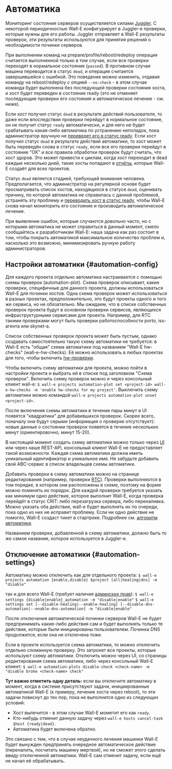 # Автоматика
Мониторинг состояния серверов осуществляется силами [Juggler](https://docs.yandex-team.ru/juggler/). С некоторой периодичностью Wall-E конфигурирует в Juggler-е проверки, которые нужны для его работы. Juggler отправляет в Wall-E результаты проверок, эти результаты используются для принятия решений о необходимости починки серверов.

При выполнении команд на prepare/profile/reboot/redeploy операция считается выполненной только в том случае, если все проверки переходят в нормальное состояние (`passed`). В противном случае машина переводится в статус `dead`, и операция считается завершившейся с ошибкой. Это поведение можно изменить, отдавая команду на reboot/redeploy с опцией `--no-check` - в этом случае команда будет выполнена без последующей проверки состояния хоста, и хост будет переведен в состояние ready (это не отменяет последующие проверки его состояния и автоматическое лечение - см. ниже).

Если хост получил статус `dead` в результате действий пользователя, то даже если впоследствии проверки перейдут в нормальное состояние, он не получит статус `ready` автоматически, и для него не будет срабатывать какая-либо автоматика по устранению неполадок, пока администратор вручную не [переведет его в статус ready](../guide/hosts.md#host-force-status). Если хост получил статус `dead` в результате действий автоматики, то хост может быть переведён снова в статус `ready`, если все его проверки перейдут в состояние "OK" и все правила обработки проверок будут считать, что хост здоров. Это может привести к циклам, когда хост переходит в dead каждые несколько дней, такие хосты попадают в [отчёты](../guide/reports.md), которые Wall-E создаёт для всех проектов.

Статус `dead` является стадией, требующей внимания человека. Предполагается, что администратор на регулярной основе будет просматривать список хостов, находящихся в статусе `dead`, оценивать причину, по которой автоматика не справилась с данной проблемой, устранять эту проблему и [переводить хост в статус ready](../guide/hosts.md#host-force-status), чтобы Wall-E снова начал мониторить его состояние и производить автоматическое лечение.

При выявлении ошибок, которые случаются довольно часто, но с которыми автоматика не может справиться в данный момент, смело сообщайтесь к разработчикам Wall-E: наша задача как раз состоит в том, чтобы покрыть автоматикой максимальное количество проблем и, насколько это возможно, минимизировать ручную работу администраторов.


## Настройки автоматики {#automation-config}
Для каждого проекта отдельно автоматика настраивается с помощью схемы проверок (automation-plot). Схема проверок описывает, какие проверки, специфичные для данного проекта, должны использоваться Wall-E для починки хостов. Одна схема проверок может использоваться в разных проектах, предположительно, это будут проекты одного и того же сервиса, но не обязательно. Мы ожидаем, что в списке собственных проверок проекта будут в основном проверки сервисов, являющихся инфраструктурными сервисами для проекта. Например, для RTC такими проверками могут быть проверки работоспособности porto, iss-агента или skynet-а.

Список собственных проверок проекта может быть пустым, однако создавать самостоятельно такую схему автоматики не требуется: в Wall-E есть "общая" схема автоматики под названием "Wall-E hw-checks" (wall-e-hw-checks). Её можно использовать в любых проектах для того, чтобы включить [hw-проверки](checks.md#juggler-hw-checks).

Чтобы включить схему автоматики для проекта, можно пойти в настройки проекта и выбрать ей в списке под заголовком "Схема проверок". Включить схему проверок можно и через консольный клиент wall-e:
`$ wall-e projects automation-plot set <project-id> wall-e-hw-checks -m 'enable hw-checks for my project'`. Выключить схему автоматики можно командой `wall-e projects automation-plot unset <project-id>`.

После включения схемы автоматики в течение пары минут в UI появятся "квадратики" для добавившихся проверок. Скорее всего, поначалу они будут серыми (информация о проверке отсутствует): новые данные о состоянии проверок появятся в течение нескольких минут (ориентировочно, минут 15-20).

В настоящий момент создать схему автоматики можно только через [UI](https://wall-e.yandex-team.ru/automation-plots) или через наше REST-API, консольный клиент Wall-E не предоставляет такой возможности. Каждая схема автоматики должна иметь уникальный идентификатор и уникальное имя. Не забудьте добавить свой ABC-сервис в список владельцев схемы автоматики.

Добавить проверки в схему автоматики можно на странице редактирования (например, проверки [RTC](https://wall-e.yandex-team.ru/automation-plots/rtc)). Проверки выполняются в том порядке, в котором они расположены в схеме, поэтому на форме можно поменять их порядок. Для каждой проверки требуется указать как минимум одно действие, которое выполнит Wall-E, когда проверка перейдёт в статус CRIT: либо перезагрузка сервера, либо переналивка. Можно указать оба действия, wall-e будет выполнять их по очереди, пока одно из них не исправит проблему. Если ни одно действие не помогло, Wall-E создаст тикет в стартреке. Подробнее см. [алгоритм автоматики](algorithm.md).

Названием проверки, добавленной в схему автоматики, должно быть то же самое название, которое используется в Juggler-е.

## Отключение автоматики {#automation-settings}

Автоматику можно отключить как для отдельного проекта:
`$ wall-e projects automation {enable,disable} $project [all|healing|dns] -m "disable"`

так и для всего Wall-E (требует наличия [админских прав](../guide/authorization.md)):
`$ wall-e settings {disable|enable}_automation -m "disable|enable"`
`$ wall-e settings set [--disable-healing|--enable-healing] [--disable-dns-automation|--enable-dns-automation] -m "disable|enable"`

После отключения автоматической починки серверов Wall-E не будет предпринимать какие-либо действия сам и будет выполнять только те действия, которые были инициированы пользователем. Починка DNS продолжится, если она не отключена тоже.

Если в проекте используется схема автоматики, то можно отключить отдельно сломанную проверку. Это затронет все проекты, которые используют схему автоматики. Отключить можно через UI, со страницы редактирования схема автоматики, либо через консольный Wall-E клиент:
`$ wall-e automation-plots disable-check <check-name> -m "disable broke <check-name> check"`

**Тут важно отметить одну деталь:** если вы отключите автоматику в момент, когда в системе присутствуют задачи, инициированные автоматикой Wall-E (к примеру, лечение хоста через reboot), то эти задачи повиснут до тех пор, пока не выполнится одно из следующих условий:
* Хост вылечится - в этом случае Wall-E мометит его как `ready`.
* Кто-нибудь отменит данную задачу через `wall-e hosts cancel-task $host {ready|dead}`.
* Автоматика будет включена обратно.

Это связано с тем, что в случае неудачного лечения машинки Wall-E будет вынужден предпринять очередное автоматическое действие (переналить, посчитать машинку мертвой), но не сможет этого сделать ввиду отключенной автоматики. Wall-E сам отменит задачу, если ещё не начал её обрабатывать.
